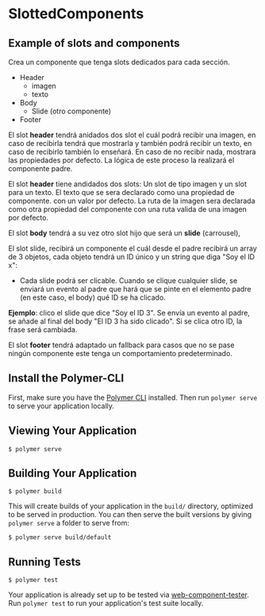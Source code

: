 # SlottedComponents

## Example of slots and components

Crea un componente que tenga slots dedicados para cada sección.

-   Header
    -   imagen
    -   texto
-   Body
    -   Slide (otro componente)
-   Footer

El slot **header** tendrá anidados dos slot el cuál podrá recibir una imagen, en caso de recibirla tendrá que mostrarla y también podrá recibir un texto, en caso de recibirlo también lo enseñará. En caso de no recibir nada, mostrara las propiedades por defecto. La lógica de este proceso la realizará el componente padre.

El slot **header** tiene andidados dos slots: Un slot de tipo imagen y un slot para un texto.
El texto que se sera declarado como una propiedad de componente. con un valor por defecto.
La ruta de la imagen sera declarada como otra propiedad del componente con una ruta valida de una imagen por defecto.


El slot **body** tendrá a su vez otro slot hijo que será un **slide** (carrousel),

El slot slide, recibirá un componente el cuál desde el padre recibirá un array de 3 objetos, cada objeto tendrá un ID único y un string que diga "Soy el ID x":

-    Cada slide podrá ser clicable. Cuando se clique cualquier slide, se enviará un evento al padre que hará que se pinte en el elemento padre (en este caso, el body) qué ID se ha clicado.

**Ejemplo**: clico el slide que dice "Soy el ID 3". Se envía un evento al padre, se añade al final del body "El ID 3 ha sido clicado". Si se clica otro ID, la frase será cambiada.

El slot **footer** tendrá adaptado un fallback para casos que no se pase ningún componente este tenga un comportamiento predeterminado. 

## Install the Polymer-CLI

First, make sure you have the [Polymer CLI](https://www.npmjs.com/package/polymer-cli) installed. Then run `polymer serve` to serve your application locally.

## Viewing Your Application

```
$ polymer serve
```

## Building Your Application

```
$ polymer build
```

This will create builds of your application in the `build/` directory, optimized to be served in production. You can then serve the built versions by giving `polymer serve` a folder to serve from:

```
$ polymer serve build/default
```

## Running Tests

```
$ polymer test
```

Your application is already set up to be tested via [web-component-tester](https://github.com/Polymer/web-component-tester). Run `polymer test` to run your application's test suite locally.
